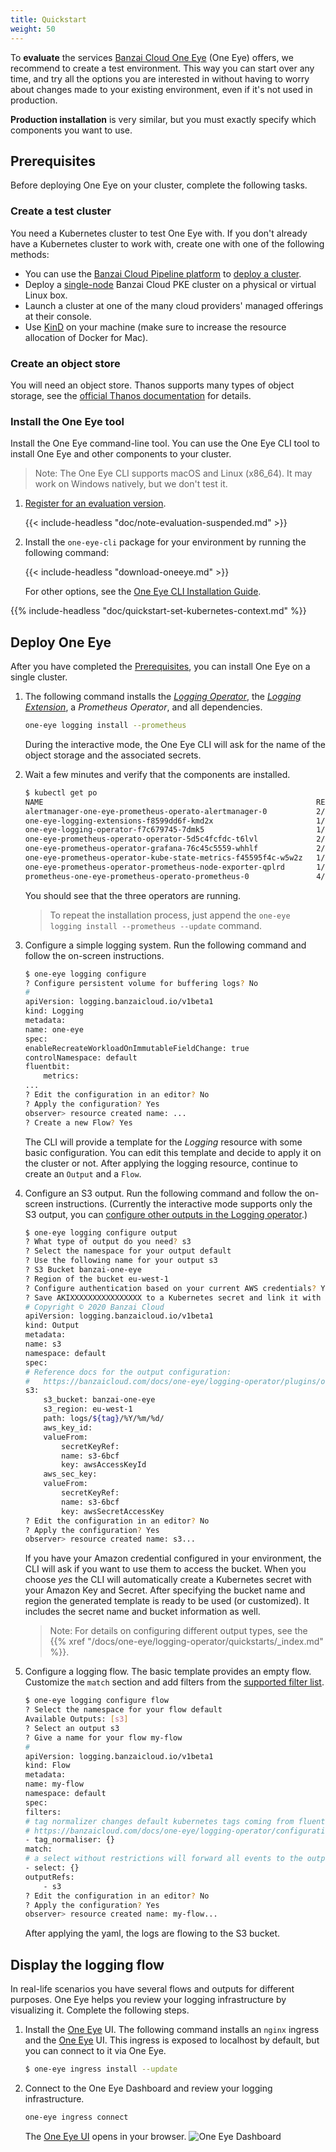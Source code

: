 ```yaml
---
title: Quickstart
weight: 50
---
```




To **evaluate** the services [Banzai Cloud One Eye](/products/one-eye/) (One Eye) offers, we recommend to create a test environment.
This way you can start over any time, and try all the options you are interested in without having to worry about changes made to your existing environment, even if it's not used in production.

**Production installation** is very similar, but you must exactly specify which components you want to use.

## Prerequisites

Before deploying One Eye on your cluster, complete the following tasks.

### Create a test cluster

You need a Kubernetes cluster to test One Eye with. If you don't already have a Kubernetes cluster to work with, create one with one of the following methods:

- You can use the [Banzai Cloud Pipeline platform](/products/pipeline/) to [deploy a cluster](../../pipeline/quickstart/create-cluster/).
- Deploy a [single-node](../../pke/quickstart/single/) Banzai Cloud PKE cluster on a physical or virtual Linux box.
- Launch a cluster at one of the many cloud providers' managed offerings at their console.
- Use [KinD](https://kind.sigs.k8s.io/docs/user/quick-start/) on your machine (make sure to increase the resource allocation of Docker for Mac).

### Create an object store

You will need an object store. Thanos supports many types of object storage, see the [official Thanos documentation](https://thanos.io/tip/thanos/storage.md/) for details.

### Install the One Eye tool

Install the One Eye command-line tool. You can use the One Eye CLI tool to install One Eye and other components to your cluster.
> Note: The One Eye CLI supports macOS and Linux (x86_64). It may work on Windows natively, but we don't test it.

1. [Register for an evaluation version](/products/try-one-eye/).

    {{< include-headless "doc/note-evaluation-suspended.md" >}}

1. Install the `one-eye-cli` package for your environment by running the following command:

    {{< include-headless "download-oneeye.md" >}}

    For other options, see the [One Eye CLI Installation Guide](../cli/install/).

{{% include-headless "doc/quickstart-set-kubernetes-context.md" %}}

## Deploy One Eye

After you have completed the [Prerequisites](#prerequisites), you can install One Eye on a single cluster.

1. The following command installs the *[Logging Operator](/docs/one-eye/logging-operator/)*, the *[Logging Extension](https://banzaicloud.com/docs/one-eye/logging-extensions/)*, a *Prometheus Operator*, and all dependencies.

    ```bash
    one-eye logging install --prometheus
    ```

    During the interactive mode, the One Eye CLI will ask for the name of the object storage and the associated secrets.

1. Wait a few minutes and verify that the components are installed.

    ```bash
    $ kubectl get po
    NAME                                                             READY   STATUS    RESTARTS   AGE
    alertmanager-one-eye-prometheus-operato-alertmanager-0           2/2     Running   0          3m3s
    one-eye-logging-extensions-f8599dd6f-kmd2x                       1/1     Running   0          107s
    one-eye-logging-operator-f7c679745-7dmk5                         1/1     Running   0          114s
    one-eye-prometheus-operato-operator-5d5c4fcfdc-t6lvl             2/2     Running   0          3m15s
    one-eye-prometheus-operator-grafana-76c45c5559-whhlf             2/2     Running   0          3m15s
    one-eye-prometheus-operator-kube-state-metrics-f45595f4c-w5w2z   1/1     Running   0          3m15s
    one-eye-prometheus-operator-prometheus-node-exporter-qplrd       1/1     Running   0          3m15s
    prometheus-one-eye-prometheus-operato-prometheus-0               4/4     Running   1          2m53s
    ```

    You should see that the three operators are running.

    > To repeat the installation process, just append the `one-eye logging install --prometheus --update` command.
1. Configure a simple logging system. Run the following command and follow the on-screen instructions.

    ```bash
    $ one-eye logging configure
    ? Configure persistent volume for buffering logs? No
    #
    apiVersion: logging.banzaicloud.io/v1beta1
    kind: Logging
    metadata:
    name: one-eye
    spec:
    enableRecreateWorkloadOnImmutableFieldChange: true
    controlNamespace: default
    fluentbit:
        metrics:
    ...
    ? Edit the configuration in an editor? No
    ? Apply the configuration? Yes
    observer> resource created name: ...
    ? Create a new Flow? Yes
    ```

    The CLI will provide a template for the *Logging* resource with some basic configuration.
    You can edit this template and decide to apply it on the cluster or not. After applying
    the logging resource, continue to create an `Output` and a `Flow`.

1. Configure an S3 output. Run the following command and follow the on-screen instructions. (Currently the interactive mode supports only the S3 output, you can [configure other outputs in the Logging operator](/docs/one-eye/logging-operator/).)

    ```bash
    $ one-eye logging configure output
    ? What type of output do you need? s3
    ? Select the namespace for your output default
    ? Use the following name for your output s3
    ? S3 Bucket banzai-one-eye
    ? Region of the bucket eu-west-1
    ? Configure authentication based on your current AWS credentials? Yes
    ? Save AKIXXXXXXXXXXXXXXXX to a Kubernetes secret and link it with the output Yes
    # Copyright © 2020 Banzai Cloud
    apiVersion: logging.banzaicloud.io/v1beta1
    kind: Output
    metadata:
    name: s3
    namespace: default
    spec:
    # Reference docs for the output configuration:
    #   https://banzaicloud.com/docs/one-eye/logging-operator/plugins/outputs/s3
    s3:
        s3_bucket: banzai-one-eye
        s3_region: eu-west-1
        path: logs/${tag}/%Y/%m/%d/
        aws_key_id:
        valueFrom:
            secretKeyRef:
            name: s3-6bcf
            key: awsAccessKeyId
        aws_sec_key:
        valueFrom:
            secretKeyRef:
            name: s3-6bcf
            key: awsSecretAccessKey
    ? Edit the configuration in an editor? No
    ? Apply the configuration? Yes
    observer> resource created name: s3...
    ```

    If you have your Amazon credential configured in your environment, the CLI will ask if you want to use them to access the bucket. When you choose *yes* the CLI will automatically create a Kubernetes secret with your Amazon Key and Secret. After specifying the bucket name and region the generated template is ready to be used (or customized). It includes the secret name and bucket information as well.

    > Note: For details on configuring different output types, see the {{% xref "/docs/one-eye/logging-operator/quickstarts/_index.md" %}}.

1. Configure a logging flow. The basic template provides an empty flow. Customize the `match` section and add filters from the [supported filter list](/docs/one-eye/logging-operator/configuration/plugins/filters/).

    ```bash
    $ one-eye logging configure flow
    ? Select the namespace for your flow default
    Available Outputs: [s3]
    ? Select an output s3
    ? Give a name for your flow my-flow
    #
    apiVersion: logging.banzaicloud.io/v1beta1
    kind: Flow
    metadata:
    name: my-flow
    namespace: default
    spec:
    filters:
    # tag normalizer changes default kubernetes tags coming from fluentbit to the following format: namespace.pod.container
    # https://banzaicloud.com/docs/one-eye/logging-operator/configuration/plugins/filters/tagnormaliser/
    - tag_normaliser: {}
    match:
    # a select without restrictions will forward all events to the outputRefs
    - select: {}
    outputRefs:
        - s3
    ? Edit the configuration in an editor? No
    ? Apply the configuration? Yes
    observer> resource created name: my-flow...
    ```

    After applying the yaml, the logs are flowing to the S3 bucket.

## Display the logging flow

In real-life scenarios you have several flows and outputs for different purposes. One Eye helps you review your logging infrastructure by visualizing it. Complete the following steps.

1. Install the [One Eye](/products/one-eye/) UI. The following command installs an `nginx` ingress and the [One Eye](/products/one-eye/) UI. This ingress is exposed to localhost by default, but you can connect to it via One Eye.

    ```bash
    $ one-eye ingress install --update
    ```

1. Connect to the One Eye Dashboard and review your logging infrastructure.

    ```bash
    one-eye ingress connect
    ```

    The [One Eye UI](/docs/one-eye/configuration-overview/) opens in your browser.
    ![One Eye Dashboard](/docs/one-eye/configure-logging-infrastructure/configuration-overview/overview-nocallouts.png)
